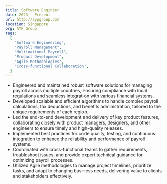 ```yaml
---
title: Software Engineer
date: 2023 - Present
url: http://aypgroup.com
location: Singapore
org: AYP Group
tags:
  [
    "Software Engineering",
    "Payroll Management",
    "Multinational Payroll",
    "Product Development",
    "Agile Methodologies",
    "Cross-functional Collaboration",
  ]
---
```


- Engineered and maintained robust software solutions for managing payroll across multiple countries, ensuring compliance with local regulations and seamless integration with various financial systems.
- Developed scalable and efficient algorithms to handle complex payroll calculations, tax deductions, and benefits administration, tailored to the unique requirements of each region.
- Led the end-to-end development and delivery of key product features, collaborating closely with product managers, designers, and other engineers to ensure timely and high-quality releases.
- Implemented best practices for code quality, testing, and continuous integration to enhance the reliability and performance of payroll systems.
- Coordinated with cross-functional teams to gather requirements, troubleshoot issues, and provide expert technical guidance for optimizing payroll processes.
- Utilized Agile methodologies to manage project timelines, prioritize tasks, and adapt to changing business needs, delivering value to clients and stakeholders effectively.